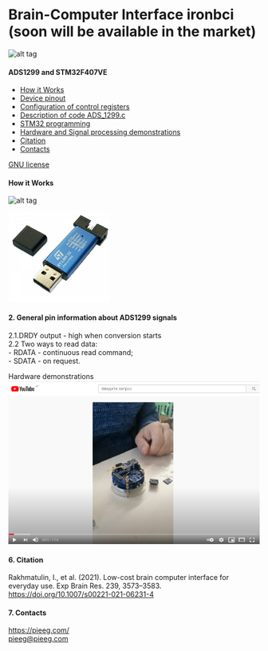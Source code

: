 # Brain-Computer Interface ironbci (soon will be available in the market)

                            
![alt tag](https://github.com/pieeg-club/ironbci/blob/master/Supplementary%20files/BLE/image_2.png "general view")​

####  ADS1299 and STM32F407VE 
-  [How it Works](https://github.com/Ildaron/ironbci/blob/master/README.md#1-how-it-works)  
-  [Device pinout](https://github.com/Ildaron/ironbci#2--general-pin-information-about-ads1299-signals)   
-  [Configuration of control registers](https://github.com/Ildaron/ironbci#3-configuration-of-control-registers)     
-  [Description of code ADS_1299.c](https://github.com/Ildaron/ironbci#4-description-of-code-ads_1299c)    
-  [STM32 programming](https://github.com/Ildaron/ironbci#5-stm32-programming)  
-  [Hardware and Signal processing demonstrations](https://github.com/Ildaron/ironbci#6-hardware-and-signal-processing-demonstrations)     
-  [Citation](https://github.com/Ildaron/ironbci/blob/master/README.md#7-citation)   
-  [Contacts](https://github.com/Ildaron/ironbci/blob/master/README.md#8-contacts)     

[GNU license](https://github.com/Ildaron/ironbci/blob/master/license.txt)
#### How it Works  
![alt tag](https://github.com/pieeg-club/ironbci/blob/master/Supplementary%20files/BLE/app.png "app")
   
![alt tag](https://github.com/Ildaron/ironbci/blob/master/Supplementary%20files/stl1.bmp "stm32")


####  2.  General pin information about ADS1299 signals

2.1.DRDY output -  high when conversion starts    
2.2  Two ways to read data:      
      - RDATA - continuous read command;      
      - SDATA - on request.  

 
Hardware demonstrations  
[![Hardware demonstrations](https://github.com/Ildaron/ironbci/blob/master/Supplementary%20files/hardware_ironbci.bmp)](https://youtu.be/j0kvDpfp6p8)    
   

#### 6. Citation  
Rakhmatulin, I., et al. (2021). Low-cost brain computer interface for everyday use. Exp Brain Res. 239, 3573–3583. https://doi.org/10.1007/s00221-021-06231-4

#### 7. Contacts   
https://pieeg.com/   
pieeg@pieeg.com  


